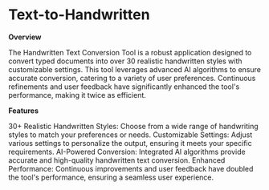 # Text-to-Handwritten
**Overview**

The Handwritten Text Conversion Tool is a robust application designed to convert typed documents into over 30 realistic handwritten styles with customizable settings. This tool leverages advanced AI algorithms to ensure accurate conversion, catering to a variety of user preferences. Continuous refinements and user feedback have significantly enhanced the tool's performance, making it twice as efficient.

**Features**

30+ Realistic Handwritten Styles: Choose from a wide range of handwriting styles to match your preferences or needs.
Customizable Settings: Adjust various settings to personalize the output, ensuring it meets your specific requirements.
AI-Powered Conversion: Integrated AI algorithms provide accurate and high-quality handwritten text conversion.
Enhanced Performance: Continuous improvements and user feedback have doubled the tool's performance, ensuring a seamless user experience.
